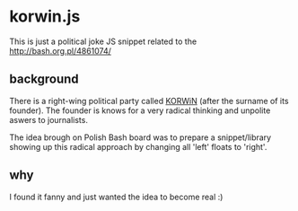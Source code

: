 # korwin.js
This is just a political joke JS snippet related to the http://bash.org.pl/4861074/

## background
There is a right-wing political party called [KORWiN](http://www.partiakorwin.pl) (after the surname of its founder). The founder is knows for a very radical thinking and unpolite aswers to journalists.

The idea brough on Polish Bash board was to prepare a snippet/library showing up this radical approach by changing all 'left' floats to 'right'.

## why
I found it fanny and just wanted the idea to become real :)
